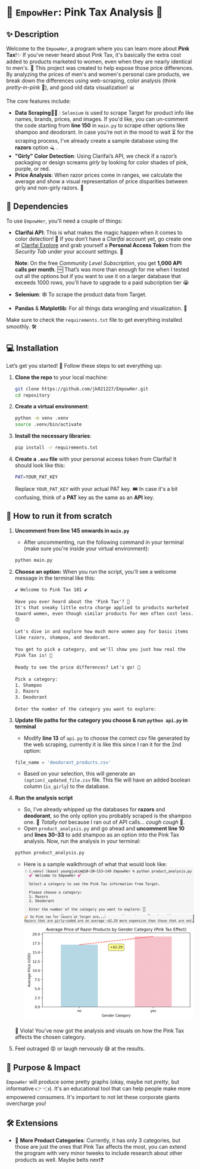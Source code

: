 
# 🎀 `EmpowHer`: Pink Tax Analysis 💸

## ✨ Description

Welcome to the `EmpowHer`, a program where you can learn more about **Pink Tax**!✨ If you've never heard about Pink Tax, it's basically the extra cost added to products marketed to women, even when they are nearly identical to men's. 😤 This project was created to help expose those price differences. By analyzing the prices of men's and women's personal care products, we break down the differences using web-scraping, color analysis (think *pretty-in-pink* 🌸), and good old data visualization! 📊

The core features include:

- **Data Scraping**🕵️‍♀️ : `Selenium` is used to scrape Target for product info like names, brands, prices, and images. If you'd like, you can un-comment the code starting from **line 150** in `main.py` to scrape other options like shampoo and deodorant. In case you’re not in the mood to wait ⏳ for the scraping process, I've already create a sample database using the **razors** option 🪒 . 
- **"Girly" Color Detection**: Using Clarifai’s API, we check if a razor’s packaging or design screams *girly* by looking for color shades of pink, purple, or red.
- **Price Analysis**: When razor prices come in ranges, we calculate the average and show a visual representation of price disparities between girly and non-girly razors. 🛒


## 🧪 Dependencies

To use `EmpowHer`, you'll need a couple of things:

- **Clarifai API**: This is what makes the magic happen when it comes to color detection! 🌈 If you don’t have a *Clarifai* account yet, go create one at [Clarifai Explore](https://clarifai.com/explore) and grab yourself a **Personal Access Token** from the *Security Tab* under your account settings. 🔐

  **Note**: On the free *Community Level Subscription*, you get **1,000 API calls per month**. 🆓 That’s was more than enough for me when I tested out all the options but if you want to use it on a larger database that exceeds 1000 rows, you'll have to upgrade to a paid subcription tier 😭

- **Selenium**: 🕸️ To scrape the product data from Target.
- **Pandas** & **Matplotlib**: For all things data wrangling and visualization. 🐼

Make sure to check the `requirements.txt` file to get everything installed smoothly. 🛠️


## 💻 Installation

Let’s get you started! 🚀 Follow these steps to set everything up:

1. **Clone the repo** to your local machine:
   ```bash
   git clone https://github.com/jk021227/EmpowHer.git
   cd repository
   ```

2. **Create a virtual environment**:
   ```bash
   python -m venv .venv
   source .venv/bin/activate
   ```

3. **Install the necessary libraries**:
   ```bash
   pip install -r requirements.txt
   ```

4. **Create a `.env` file** with your personal access token from Clarifai! It should look like this:
   ```bash
   PAT=YOUR_PAT_KEY
   ```

   Replace `YOUR_PAT_KEY` with your actual PAT key. 🎟️ In case it's a bit confusing, think of a **PAT** key as the same as an **API** key.

## 🤏 How to run it from scratch

1. **Uncomment from line 145 onwards in `main.py`**
   - After uncommenting, run the following command in your terminal (make sure you're inside your virtual environment):
   ```bash
   python main.py
   ```

2. **Choose an option:**
   When you run the script, you'll see a welcome message in the terminal like this:

   ```plaintext
   💕 Welcome to Pink Tax 101 💕
   
   Have you ever heard about the 'Pink Tax'? 🤔
   It's that sneaky little extra charge applied to products marketed toward women, even though similar products for men often cost less. 😠
   
   Let's dive in and explore how much more women pay for basic items like razors, shampoo, and deodorant.
   
   You get to pick a category, and we'll show you just how real the Pink Tax is! 💸
   
   Ready to see the price differences? Let's go! 🚀

   Pick a category:
   1. Shampoo
   2. Razors
   3. Deodorant

   Enter the number of the category you want to explore:
   ```

3. **Update file paths for the category you choose & run `python api.py` in terminal**
   - Modify **line 13** of `api.py` to choose the correct csv file generated by the web scraping, currently it is like this since I ran it for the 2nd option:
   ```python
   file_name = 'deodorant_products.csv'
   ```
   - Based on your selection, this will generate an `(option)_updated_file.csv` file. This file will have an added boolean column (`is_girly`) to the database.

4. **Run the analysis script**
   - So, I’ve already whipped up the databases for **razors** and **deodorant**, so the only option you probably scraped is the shampoo one. 🤔 *Totally not* because I ran out of API calls... *cough cough* 🙈.  
   - Open `product_analysis.py` and go ahead and **uncomment line 10** and **lines 30–33** to add shampoo as an option into the Pink Tax analysis. Now, run the analysis in your terminal:
   ```bash
   python product_analysis.py
   ```
   - Here is a sample walkthrough of what that would look like:
   ![Pink Tax Analysis Figure 1](./images/fig3.png)
   ![Pink Tax Analysis Figure 2](./images/fig1.png)
   ![Pink Tax Analysis Figure 2](./images/fig2.png)
   
   🎉 Viola! You've now got the analysis and visuals on how the Pink Tax affects the chosen category.

5. Feel outraged 😡 or laugh nervously 😅 at the results. 

## 🔮 Purpose & Impact

`EmpowHer` will produce some pretty graphs (okay, maybe not *pretty*, but informative 👉 👈). It's an educational tool that can help people make more empowered consumers. It's important to not let these corporate giants overcharge you!


## 🛠️ Extensions

- 🌟 **More Product Categories**: Currently, it has only 3 categories, but those are just the ones that Pink Tax affects the most, you can extend the program with very minor tweeks to include research about other products as well. Maybe belts next❓